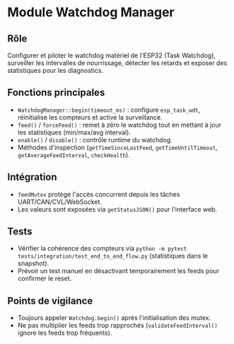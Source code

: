 # Module Watchdog Manager

## Rôle
Configurer et piloter le watchdog matériel de l'ESP32 (Task Watchdog), surveiller les intervalles de nourrissage, détecter les retards et exposer des statistiques pour les diagnostics.

## Fonctions principales
- `WatchdogManager::begin(timeout_ms)` : configure `esp_task_wdt`, réinitialise les compteurs et active la surveillance.
- `feed()` / `forceFeed()` : remet à zéro le watchdog tout en mettant à jour les statistiques (min/max/avg interval).
- `enable()` / `disable()` : contrôle runtime du watchdog.
- Méthodes d'inspection (`getTimeSinceLastFeed`, `getTimeUntilTimeout`, `getAverageFeedInterval`, `checkHealth`).

## Intégration
- `feedMutex` protège l'accès concurrent depuis les tâches UART/CAN/CVL/WebSocket.
- Les valeurs sont exposées via `getStatusJSON()` pour l'interface web.

## Tests
- Vérifier la cohérence des compteurs via `python -m pytest tests/integration/test_end_to_end_flow.py` (statistiques dans le snapshot).
- Prévoir un test manuel en désactivant temporairement les feeds pour confirmer le reset.

## Points de vigilance
- Toujours appeler `Watchdog.begin()` après l'initialisation des mutex.
- Ne pas multiplier les feeds trop rapprochés (`validateFeedInterval()` ignore les feeds trop fréquents).
